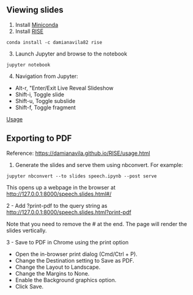 ## Viewing slides

1. Install [Miniconda](https://conda.io/miniconda.html)
2. Install [RISE](https://github.com/damianavila/RISE)

```
conda install -c damianavila82 rise
```

3. Launch Jupyter and browse to the notebook
```
jupyter notebook
```

4. Navigation from Jupyter:

* Alt-r, "Enter/Exit Live Reveal Slideshow
* Shift-i, Toggle slide
* Shift-u, Toggle subslide
* Shift-f, Toggle fragment

[Usage](https://github.com/damianavila/RISE/blob/master/doc/usage.md)


## Exporting to PDF

Reference: https://damianavila.github.io/RISE/usage.html

1. Generate the slides and serve them using nbconvert. For example:

```
jupyter nbconvert --to slides speech.ipynb --post serve
```

This opens up a webpage in the browser at http://127.0.0.1:8000/speech.slides.html#/

2 - Add ?print-pdf to the query string as http://127.0.0.1:8000/speech.slides.html?print-pdf

Note that you need to remove the # at the end. The page will render the slides vertically.

3 - Save to PDF in Chrome using the print option

* Open the in-browser print dialog (Cmd/Ctrl + P).
* Change the Destination setting to Save as PDF.
* Change the Layout to Landscape.
* Change the Margins to None.
* Enable the Background graphics option.
* Click Save.